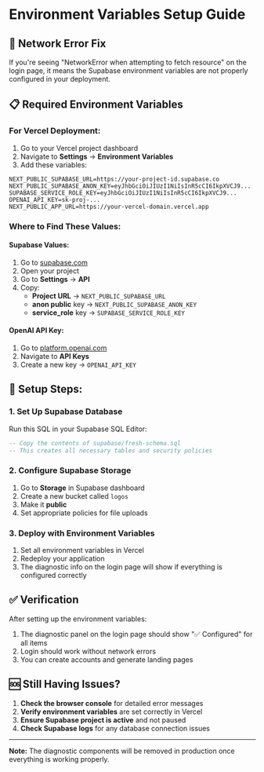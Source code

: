 # Environment Variables Setup Guide

## 🚨 **Network Error Fix**

If you're seeing "NetworkError when attempting to fetch resource" on the login page, it means the Supabase environment variables are not properly configured in your deployment.

## 📋 **Required Environment Variables**

### **For Vercel Deployment:**

1. Go to your Vercel project dashboard
2. Navigate to **Settings** → **Environment Variables**
3. Add these variables:

```env
NEXT_PUBLIC_SUPABASE_URL=https://your-project-id.supabase.co
NEXT_PUBLIC_SUPABASE_ANON_KEY=eyJhbGciOiJIUzI1NiIsInR5cCI6IkpXVCJ9...
SUPABASE_SERVICE_ROLE_KEY=eyJhbGciOiJIUzI1NiIsInR5cCI6IkpXVCJ9...
OPENAI_API_KEY=sk-proj-...
NEXT_PUBLIC_APP_URL=https://your-vercel-domain.vercel.app
```

### **Where to Find These Values:**

#### **Supabase Values:**
1. Go to [supabase.com](https://supabase.com)
2. Open your project
3. Go to **Settings** → **API**
4. Copy:
   - **Project URL** → `NEXT_PUBLIC_SUPABASE_URL`
   - **anon public** key → `NEXT_PUBLIC_SUPABASE_ANON_KEY`
   - **service_role** key → `SUPABASE_SERVICE_ROLE_KEY`

#### **OpenAI API Key:**
1. Go to [platform.openai.com](https://platform.openai.com)
2. Navigate to **API Keys**
3. Create a new key → `OPENAI_API_KEY`

## 🔧 **Setup Steps:**

### **1. Set Up Supabase Database**
Run this SQL in your Supabase SQL Editor:

```sql
-- Copy the contents of supabase/fresh-schema.sql
-- This creates all necessary tables and security policies
```

### **2. Configure Supabase Storage**
1. Go to **Storage** in Supabase dashboard
2. Create a new bucket called `logos`
3. Make it **public**
4. Set appropriate policies for file uploads

### **3. Deploy with Environment Variables**
1. Set all environment variables in Vercel
2. Redeploy your application
3. The diagnostic info on the login page will show if everything is configured correctly

## ✅ **Verification**

After setting up the environment variables:
1. The diagnostic panel on the login page should show "✅ Configured" for all items
2. Login should work without network errors
3. You can create accounts and generate landing pages

## 🆘 **Still Having Issues?**

1. **Check the browser console** for detailed error messages
2. **Verify environment variables** are set correctly in Vercel
3. **Ensure Supabase project is active** and not paused
4. **Check Supabase logs** for any database connection issues

---

**Note:** The diagnostic components will be removed in production once everything is working properly.
